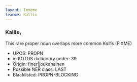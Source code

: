 ```yaml
---
layout: lexeme
lexeme: Kallis
---
```


###  Kallis₁

This rare proper noun overlaps more common *Kallis* (FIXME)
* UPOS:  PROPN
* in KOTUS dictionary under:  39
* Origin:  finer|joukahainen
* Possible NER class:  LAST
* Blacklisted:  PROPN-BLOCKING

